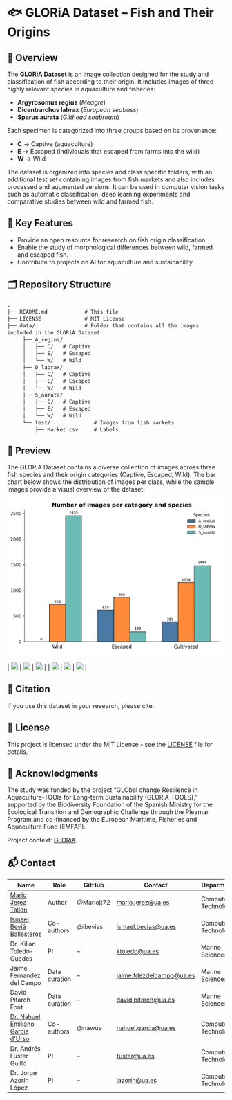 # 🐟 GLORiA Dataset – Fish and Their Origins 

## 👀 Overview

The **GLORiA Dataset** is an image collection designed for the study and classification of fish according to their origin. It includes images of three highly relevant species in aquaculture and fisheries:  

- **Argyrosomus regius** (*Meagre*)  
- **Dicentrarchus labrax** (*European seabass*)  
- **Sparus aurata** (*Gilthead seabream*)  

Each specimen is categorized into three groups based on its provenance:  

- **C** → Captive (aquaculture)  
- **E** → Escaped (individuals that escaped from farms into the wild)  
- **W** → Wild  

The dataset is organized into species and class specific folders, with an additional test set containing images from fish markets and also includes processed and augmented versions. It can be used in computer vision tasks such as automatic classification, deep learning experiments and comparative studies between wild and farmed fish.  
 
## 🎯 Key Features
- Provide an open resource for research on fish origin classification.  
- Enable the study of morphological differences between wild, farmed and escaped fish.  
- Contribute to projects on AI for aquaculture and sustainability.  

## 🗂️ Repository Structure
```
.
├── README.md            # This file
├── LICENSE              # MIT License
├── data/                # Folder that contains all the images included in the GLORiA Dataset
     ├── A_regius/
     │   ├── C/   # Captive
     │   ├── E/   # Escaped
     │   └── W/   # Wild
     ├── D_labrax/
     │   ├── C/   # Captive
     │   ├── E/   # Escaped
     │   └── W/   # Wild
     ├── S_aurata/
     │   ├── C/   # Captive
     │   ├── E/   # Escaped
     │   └── W/   # Wild
     └── test/              # Images from fish markets
         ├── Market.csv     # Labels
```
## 🔎 Preview

The GLORiA Dataset contains a diverse collection of images across three fish species and their origin categories (Captive, Escaped, Wild). The bar chart below shows the distribution of images per class, while the sample images provide a visual overview of the dataset. 

![Description](Images/preview.png)

| <img src="Images/1.png" width="320"> | <img src="Images/2.png" width="130"> | <img src="Images/3.png" width="420"> |
| <img src="Images/4.png" width="320"> | <img src="Images/5.png" width="130"> | <img src="Images/6.png" width="420"> |

## 🔗 Citation

If you use this dataset in your research, please cite:

## 📝 License

This project is licensed under the MIT License - see the [LICENSE](LICENSE.txt) file for details.

## 🤝 Acknowledgments

The study was funded by the project “GLObal change Resilience in Aquaculture-TOOls for Long-term Sustainability (GLORiA-TOOLS),” supported by the Biodiversity Foundation of the Spanish Ministry for the Ecological Transition and Demographic Challenge through the Pleamar Program and co-financed by the European Maritime, Fisheries and Aquaculture Fund (EMFAF).

Project context: [GLORiA](https://github.com/Tech4DLab/GLORIA).

## 📬 Contact

| Name | Role | GitHub | Contact | Deparment | 
|------|------|--------|---------|---------|
| [Mario Jerez Tallón](https://github.com/Mariojt72) | Author | @Mariojt72 | mario.jerez@ua.es | Computer Technology
| [Ismael Beviá Ballesteros](https://github.com/ibevias) | Co-authors | @ibevias | ismael.bevias@ua.es | Computer Technology
| Dr. Kilian Toledo-Guedes | PI | – | ktoledo@ua.es | Marine Sciences
| Jaime Fernandez del Campo | Data curation | – | jaime.fdezdelcampo@ua.es | Marine Sciences
| David Pitarch Font | Data curation | – | david.pitarch@ua.es | Marine Sciences
| [Dr. Nahuel Emiliano Garcia d'Urso](https://github.com/nawue) | Co-authors | @nawue | nahuel.garcia@ua.es | Computer Technology
| Dr. Andrés Fuster Guilló | PI | – | fuster@ua.es | Computer Technology
| Dr. Jorge Azorín López | PI | – | jazorin@ua.es | Computer Technology
